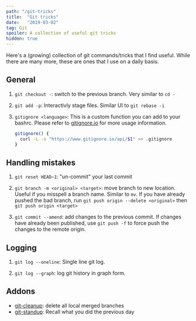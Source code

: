 ```yaml
---
path: "/git-tricks"
title:  "Git tricks"
date:   "2019-03-02"
tag: Git
spoiler: A collection of useful git tricks
hidden: true
---
```


Here's a (growing) collection of git commands/tricks that I find useful. While there are many more, these are ones that I use on a daily basis.

## General

1. `git checkout -`: switch to the previous branch. Very similar to `cd -`

1. `git add -p`: Interactivly stage files. Similar UI to `git rebase -i`

1. `gitignore <language>`: This is a custom function you can add to your bashrc. Please refer to [gitignore.io](https://gitignore.io) for more usage information.
    ```bash
    gitignore() {
      curl -L -s "https://www.gitignore.io/api/$1" >> .gitignore
    }
    ```

## Handling mistakes

1. `git reset HEAD~1`: "un-commit" your last commit

1. `git branch -m <original> <target>`: move branch to new location. Useful if you misspell a branch name. Similar to `mv`. If you have already pushed the bad branch, run `git push origin --delete <original>` then `git push origin <target>`

1. `git commit --amend`: add changes to the previous commit. If changes have already been published, use `git push -f` to force push the changes to the remote origin.

## Logging

1. `git log --oneline`: Single line git log.

1. `git log --graph`: log git history in graph form.

## Addons

- [git-cleanup](https://github.com/johnsylvain/git-cleanup): delete all local merged branches
- [git-standup](https://github.com/kamranahmedse/git-standup): Recall what you did the previous day